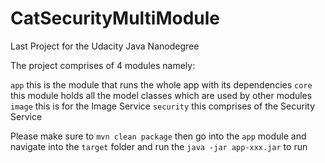 # CatSecurityMultiModule
Last Project for the Udacity Java Nanodegree 

The project comprises of 4 modules namely:

`app` this is the module that runs the whole app with its dependencies
`core` this module holds all the model classes which are used by other modules
`image` this is for the Image Service
`security` this comprises of the Security Service

Please make sure to `mvn clean package` then go into the `app` module and navigate into the `target` folder and run the  `java -jar app-xxx.jar` to run
